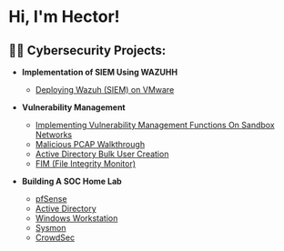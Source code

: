 <h1>Hi, I'm Hector! </h1>

<h2>👨‍💻 Cybersecurity Projects:</h2>

- <b>Implementation of SIEM Using WAZUHH</b>
  - [Deploying Wazuh (SIEM) on VMware](https://github.com/HecTechDefender/Deploying-Wazuh-SIEM-on-Linode/blob/main/README.md) <b><i></b></i>



- <b>Vulnerability Management</b>
  - [Implementing Vulnerability Management Functions On Sandbox Networks](https://github.com/HecTechDefender/Vulnerability-Management)
  - [Malicious PCAP Walkthrough](       )
  - [Active Directory Bulk User Creation](https://github.com/joshmadakor1/AD_PS)
  - [FIM (File Integrity Monitor)](https://github.com/joshmadakor1/PowerShell-Integrity-FIM)

- <b>Building A SOC Home Lab</b>
  - [pfSense](https://github.com/HecTechDefender/pfSense) <b><i></b></i>
  - [Active Directory](https://github.com/HecTechDefender/Active-Directory/tree/main) <b><i></b></i>
  - [Windows Workstation](https://github.com/HecTechDefender/Windows-Workstation/blob/main/README.md) <b><i></b></i>
  - [Sysmon](https://github.com/HecTechDefender/Sysmon) <b><i></b></i>
  - [CrowdSec](https://github.com/HecTechDefender/CrowdSec) <b><i></b></i>
